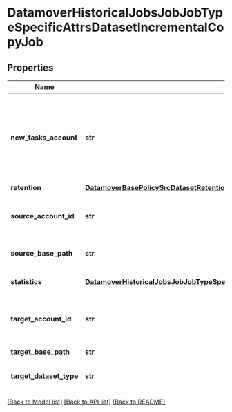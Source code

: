 # DatamoverHistoricalJobsJobJobTypeSpecificAttrsDatasetIncrementalCopyJob

## Properties
Name | Type | Description | Notes
------------ | ------------- | ------------- | -------------
**new_tasks_account** | **str** | Account ID of the system on which to create tasks. This overrides the default task affinity. | [optional] 
**retention** | [**DatamoverBasePolicySrcDatasetRetention**](DatamoverBasePolicySrcDatasetRetention.md) |  | [optional] 
**source_account_id** | **str** | Account ID of the source storage system. | [optional] 
**source_base_path** | **str** | Filesystem source base path. | [optional] 
**statistics** | [**DatamoverHistoricalJobsJobJobTypeSpecificAttrsDatasetIncrementalCopyJobStatistics**](DatamoverHistoricalJobsJobJobTypeSpecificAttrsDatasetIncrementalCopyJobStatistics.md) | Incremental copy job statistics. | [optional] 
**target_account_id** | **str** | Account ID of the target storage system. | [optional] 
**target_base_path** | **str** | Target base path. | [optional] 
**target_dataset_type** | **str** | Dataset type on target. | [optional] 

[[Back to Model list]](../README.md#documentation-for-models) [[Back to API list]](../README.md#documentation-for-api-endpoints) [[Back to README]](../README.md)


